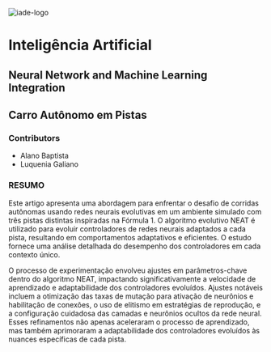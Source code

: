 ![iade-logo](https://github.com/alanocb/Neural-Network-and-Machine-Learning-Integration/assets/99679262/1c3379fe-d35a-42e4-aabb-34d41a80c5d8)

# Inteligência Artificial

## Neural Network and Machine Learning Integration
## Carro Autônomo em Pistas

### Contributors

- Alano Baptista 
- Luquenia Galiano 

### RESUMO
Este artigo apresenta uma abordagem para enfrentar o desafio de corridas autônomas usando redes neurais evolutivas em um ambiente simulado com três pistas distintas inspiradas na Fórmula 1. O algoritmo evolutivo NEAT é utilizado para evoluir controladores de redes neurais adaptados a cada pista, resultando em comportamentos adaptativos e eficientes. O estudo fornece uma análise detalhada do desempenho dos controladores em cada contexto único.

O processo de experimentação envolveu ajustes em parâmetros-chave dentro do algoritmo NEAT, impactando significativamente a velocidade de aprendizado e adaptabilidade dos controladores evoluídos. Ajustes notáveis incluem a otimização das taxas de mutação para ativação de neurônios e habilitação de conexões, o uso de elitismo em estratégias de reprodução, e a configuração cuidadosa das camadas e neurônios ocultos da rede neural. Esses refinamentos não apenas aceleraram o processo de aprendizado, mas também aprimoraram a adaptabilidade dos controladores evoluídos às nuances específicas de cada pista.

